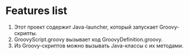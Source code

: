 Features list
=============
1. Этот проект содержит Java-launcher, который запускает Groovy-скрипты.
2. GroovyScript.groovy вызывает код GroovyDefinition.groovy.
3. Из Groovy-скриптов можно вызывать Java-классы с их методами.